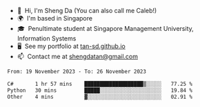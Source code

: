 <!---
tan-sd/tan-sd is a ✨ special ✨ repository because its `README.md` (this file) appears on your GitHub profile.
You can click the Preview link to take a look at your changes.
--->
- 👋  Hi, I'm Sheng Da (You can also call me Caleb!)
- 🌍  I'm based in Singapore
- 🎓  Penultimate student at Singapore Management University, Information Systems
- 🖥️  See my portfolio at [tan-sd.github.io](https://tan-sd.github.io/)
- 📫  Contact me at [shengdatan@gmail.com](mailto:shengdatan@gmail.com)

<!--START_SECTION:waka-->

```txt
From: 19 November 2023 - To: 26 November 2023

C#       1 hr 57 mins    ███████████████████▒░░░░░   77.25 %
Python   30 mins         █████░░░░░░░░░░░░░░░░░░░░   19.84 %
Other    4 mins          ▓░░░░░░░░░░░░░░░░░░░░░░░░   02.91 %
```

<!--END_SECTION:waka-->
